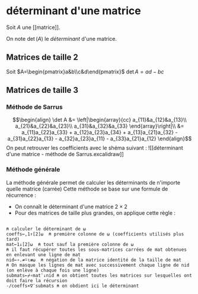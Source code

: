 # déterminant d'une matrice

Soit $A$ une [[matrice]].

On note $\det(A)$ le _déterminant_ d'une matrice.

## Matrices de taille 2
Soit $A=\begin{pmatrix}a&b\\c&d\end{pmatrix}$
$\det A = ad - bc$

## Matrices de taille 3

### Méthode de Sarrus

$$\begin{align}
\det A &= \left|\begin{array}{cc}
                 a_{11}&a_{12}&a_{13}\\ 
                 a_{21}&a_{22}&a_{23}\\
                 a_{31}&a_{32}&a_{33}
                 \end{array}\right|\\
&= a_{11}a_{22}a_{33} + a_{12}a_{23}a_{34} + a_{13}a_{21}a_{32} - a_{31}a_{22}a_{13} - a_{32}a_{23}a_{11} - a_{33}a_{21}a_{12} 
\end{align}$$
On peut retrouver les coefficients avec le shéma suivant :
![[déterminant d'une matrice - méthode de Sarrus.excalidraw]]


### Méthode générale

La méthode générale permet de calculer les déterminants de n'importe quelle matrice (carrée)
Cette méthode se base sur une formule de récurrence : 

 - On connaît le déterminant d'une matrice $2\times 2$
 - Pour des matrices de taille plus grandes, on applique cette règle :
```apl

⍝ calculer le déterminant de ⍵
coeffs←,1↑[2]⍵  ⍝ première colonne de ⍵ (coefficients utilisés plus tard)
mat←1↓[2]⍵  ⍝ tout sauf la première colonne de ⍵
⍝ il faut récupérer toutes les sous-matrices carrées de mat obtenues en enlevant une ligne de mat
nid←∘.≠⍨⍳≢⍵  ⍝ négation de la matrice identité de la taille de mat
⍝ On masque les lignes de mat avec successivement chaque ligne de nid (on enlève à chaque fois une ligne)
submats←⌿∘mat¨↓nid ⍝ on obtient toutes les matrices sur lesquelles ont doit faire la récursion
-/coeffs×∇¨submats ⍝ on obdient ici le déterminant

```

